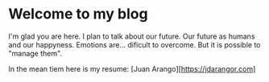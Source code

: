 # Welcome to my blog

I'm glad you are here. I plan to talk about our future. Our future as humans and our happyness. 
Emotions are... dificult to overcome. But it is possible to "manage them". 

In the mean tiem here is my resume: [Juan Arango][https://jdarangor.com]
